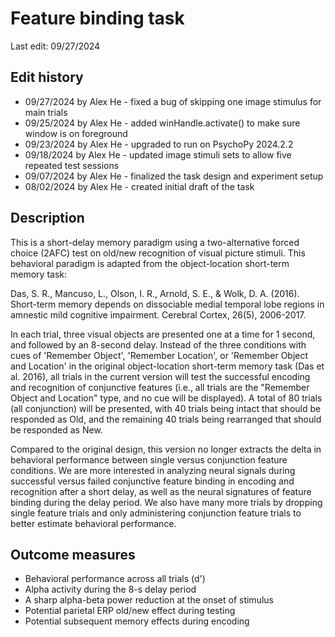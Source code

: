 # Feature binding task
Last edit: 09/27/2024

## Edit history
- 09/27/2024 by Alex He - fixed a bug of skipping one image stimulus for main trials
- 09/25/2024 by Alex He - added winHandle.activate() to make sure window is on foreground
- 09/23/2024 by Alex He - upgraded to run on PsychoPy 2024.2.2
- 09/18/2024 by Alex He - updated image stimuli sets to allow five repeated test sessions
- 09/07/2024 by Alex He - finalized the task design and experiment setup
- 08/02/2024 by Alex He - created initial draft of the task

## Description
This is a short-delay memory paradigm using a two-alternative forced choice (2AFC) test on old/new recognition of visual picture stimuli. This behavioral paradigm is adapted from the object-location short-term memory task:

Das, S. R., Mancuso, L., Olson, I. R., Arnold, S. E., & Wolk, D. A. (2016). Short-term memory depends on dissociable medial temporal lobe regions in amnestic mild cognitive impairment. Cerebral Cortex, 26(5), 2006-2017.

In each trial, three visual objects are presented one at a time for 1 second, and followed by an 8-second delay. Instead of the three conditions with cues of 'Remember Object', 'Remember Location', or 'Remember Object and Location' in the original object-location short-term memory task (Das et al. 2016), all trials in the current version will test the successful encoding and recognition of conjunctive features (i.e., all trials are the "Remember Object and Location" type, and no cue will be displayed). A total of 80 trials (all conjunction) will be presented, with 40 trials being intact that should be responded as Old, and the remaining 40 trials being rearranged that should be responded as New.

Compared to the original design, this version no longer extracts the delta in behavioral performance between single versus conjunction feature conditions. We are more interested in analyzing neural signals during successful versus failed conjunctive feature binding in encoding and recognition after a short delay, as well as the neural signatures of feature binding during the delay period. We also have many more trials by dropping single feature trials and only administering conjunction feature trials to better estimate behavioral performance.

## Outcome measures
- Behavioral performance across all trials (d')
- Alpha activity during the 8-s delay period
- A sharp alpha-beta power reduction at the onset of stimulus
- Potential parietal ERP old/new effect during testing
- Potential subsequent memory effects during encoding
